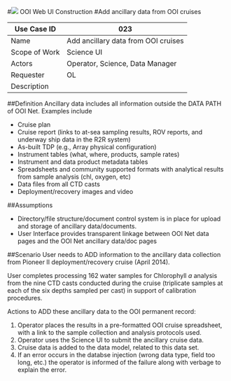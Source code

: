 #![](http://www.rpsgroup.com/images/2012-specific/RPSlogo.aspx) OOI Web UI Construction 
#Add ancillary data from OOI cruises

| Use Case ID | 023 |
| --- | --- |
| Name | Add ancillary data from OOI cruises |
| Scope of Work | Science UI |
| Actors | Operator, Science, Data Manager  |
| Requester | OL |
| Description |  |

##Definition
Ancillary data includes all information outside the DATA PATH of OOI Net. Examples include

- Cruise plan
- Cruise report (links to at-sea sampling results, ROV reports, and underway ship data in the R2R system)
- As-built TDP (e.g., Array physical configuration)
- Instrument tables (what, where, products, sample rates)
- Instrument and data product metadata tables 
- Spreadsheets and community supported formats with analytical results from sample analysis (chl, oxygen, etc)
- Data files from all CTD casts
- Deployment/recovery images and video

##Assumptions

- Directory/file structure/document control system is in place for upload and storage of ancillary data/documents.
- User Interface provides transparent linkage between OOI Net data pages and the OOI Net ancillary data/doc pages 

##Scenario
User needs to ADD information to the ancillary data collection from Pioneer II deployment/recovery cruise (April 2014).

User completes processing 162 water samples for Chlorophyll _a_ analysis from the nine CTD casts conducted during the cruise (triplicate samples at each of the six depths sampled per cast) in support of calibration procedures. 

Actions to ADD these ancillary data to the OOI permanent record:

1. Operator places the results in a pre-formatted OOI cruise spreadsheet, with a link to the sample collection and analysis protocols used.
2. Operator uses the Science UI to submit the ancillary cruise data.
3. Cruise data is added to the data model, related to this data set.
4. If an error occurs in the databse injection (wrong data type, field too long, etc.) the operator is informed of the failure along with verbage to explain the error.

